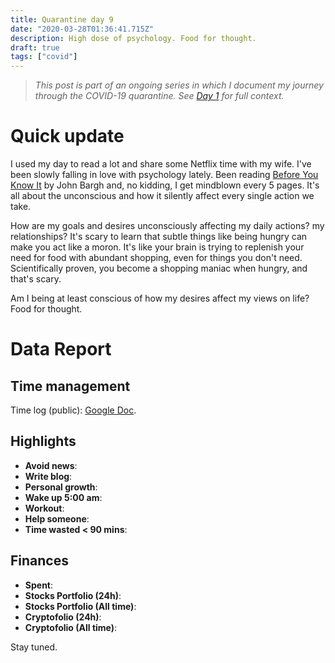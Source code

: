 ```yaml
---
title: Quarantine day 9
date: "2020-03-28T01:36:41.715Z"
description: High dose of psychology. Food for thought.
draft: true
tags: ["covid"]
---
```


> *This post is part of an ongoing series in which I document my journey through the COVID-19 quarantine. See [Day 1](/quarantine-day-1) for full context.*

<div class="divider"></div>

# Quick update

I used my day to read a lot and share some Netflix time with my wife. I've been slowly falling in love with psychology lately. Been reading [Before You Know It](https://www.amazon.com/-/es/John-Bargh-Ph-D/dp/1501101218) by John Bargh and, no kidding, I get mindblown every 5 pages. It's all about the unconscious and how it silently affect every single action we take.

How are my goals and desires unconsciously affecting my daily actions? my relationships? It's scary to learn that subtle things like being hungry can make you act like a moron. It's like your brain is trying to replenish your need for food with abundant shopping, even for things you don't need. Scientifically proven, you become a shopping maniac when hungry, and that's scary. 

Am I being at least conscious of how my desires affect my views on life? Food for thought.

<div class="divider"></div>

# Data Report

## Time management

Time log (public): [Google Doc](https://docs.google.com/document/d/1h1eGly40sAf9gdJMXhKgoB20zqzsJeECZAJvDkgM8Ik/edit#).

## Highlights

* **Avoid news**:
* **Write blog**:
* **Personal growth**:
* **Wake up 5:00 am**:
* **Workout**:
* **Help someone**:
* **Time wasted < 90 mins**:

## Finances

* **Spent**:
* **Stocks Portfolio (24h)**:
* **Stocks Portfolio (All time)**:
* **Cryptofolio (24h)**:
* **Cryptofolio (All time)**:

<div class="divider"></div>

Stay tuned.